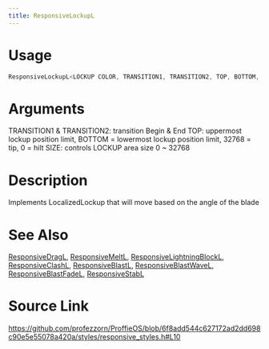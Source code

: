 ```yaml
---
title: ResponsiveLockupL
---
```


# Usage
```cpp
ResponsiveLockupL<LOCKUP COLOR, TRANSITION1, TRANSITION2, TOP, BOTTOM, SIZE>
```

# Arguments
TRANSITION1 & TRANSITION2: transition Begin & End
TOP: uppermost lockup position limit, BOTTOM = lowermost lockup position limit, 32768 = tip, 0 = hilt
SIZE: controls LOCKUP area size 0 ~ 32768

# Description
Implements LocalizedLockup that will move based on the angle of the blade

# See Also
[ResponsiveDragL](/config/styles/ResponsiveDragL.html), [ResponsiveMeltL](/config/styles/ResponsiveMeltL.html), [ResponsiveLightningBlockL](/config/styles/ResponsiveLightningBlockL.html), [ResponsiveClashL](/config/styles/ResponsiveClashL.html), [ResponsiveBlastL](/config/styles/ResponsiveBlastL.html), [ResponsiveBlastWaveL](/config/styles/ResponsiveBlastWaveL.html), [ResponsiveBlastFadeL](/config/styles/ResponsiveBlastFadeL.html), [ResponsiveStabL](/config/styles/ResponsiveStabL.html)

# Source Link
https://github.com/profezzorn/ProffieOS/blob/6f8add544c627172ad2dd698c90e5e55078a420a/styles/responsive_styles.h#L10
